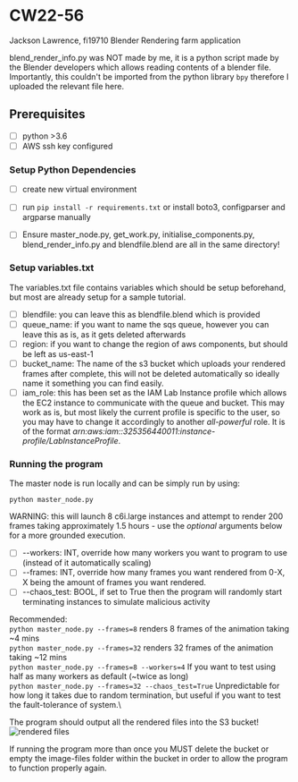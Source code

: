 # CW22-56

Jackson Lawrence, fi19710
Blender Rendering farm application

blend_render_info.py was NOT made by me, it is a python script made by the Blender developers which allows reading contents of a blender file. Importantly, this couldn't be imported from the python library ```bpy``` therefore I uploaded the relevant file here.

## Prerequisites

- [ ] python >3.6
- [ ] AWS ssh key configured

### Setup Python Dependencies

- [ ] create new virtual environment
- [ ] run `pip install -r requirements.txt` or install boto3, configparser and argparse manually
- [ ] Ensure master_node.py, get_work.py, initialise_components.py, blend_render_info.py and blendfile.blend are all in the same directory!


### Setup variables.txt

The variables.txt file contains variables which should be setup beforehand, but most are already setup for a sample tutorial.
- [ ] blendfile: you can leave this as blendfile.blend which is provided
- [ ] queue_name: if you want to name the sqs queue, however you can leave this as is, as it gets deleted afterwards
- [ ] region: if you want to change the region of aws components, but should be left as us-east-1
- [ ] bucket_name: The name of the s3 bucket which uploads your rendered frames after complete, this will not be deleted automatically so ideally name it something you can find easily.
- [ ] iam_role: this has been set as the IAM Lab Instance profile which allows the EC2 instance to communicate with the queue and bucket. This may work as is, but most likely the current profile is specific to the user, so you may have to change it accordingly to another *all-powerful* role. It is of the format *arn:aws:iam::325356440011:instance-profile/LabInstanceProfile*.

### Running the program
The master node is run locally and can be simply run by using:
```
python master_node.py
```
WARNING: this will launch 8 c6i.large instances and attempt to render 200 frames taking approximately 1.5 hours - use the *optional* arguments below for a more grounded execution.

- [ ] --workers: INT, override how many workers you want to program to use (instead of it automatically scaling)
- [ ] --frames: INT, override how many frames you want rendered from 0-X, X being the amount of frames you want rendered.
- [ ] --chaos_test: BOOL, if set to True then the program will randomly start terminating instances to simulate malicious activity

Recommended:\
```python master_node.py --frames=8``` renders 8 frames of the animation taking  ~4 mins\
```python master_node.py --frames=32``` renders 32 frames of the animation taking ~12 mins\
```python master_node.py --frames=8 --workers=4``` If you want to test using half as many workers as default (~twice as long)\
```python master_node.py --frames=32 --chaos_test=True``` Unpredictable for how long it takes due to random termination, but useful if you want to test the fault-tolerance of system.\

The program should output all the rendered files into the S3 bucket!
![rendered files](https://user-images.githubusercontent.com/42301022/206001982-86f93f05-c21c-478d-b749-47a3a7ebbfaf.png)

If running the program more than once you MUST delete the bucket or empty the image-files folder within the bucket in order to allow the program to function properly again.
